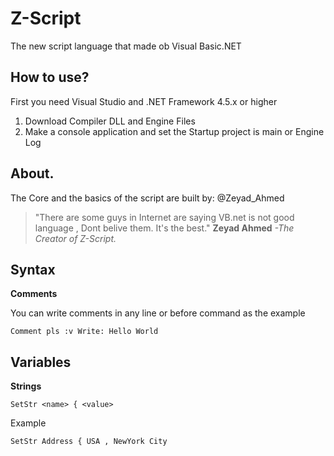 # Z-Script
The new script language that made ob Visual Basic.NET
## How to use?
First you need Visual Studio and .NET Framework 4.5.x or higher
1. Download Compiler DLL and Engine Files
2. Make a console application and set the Startup project is main or Engine Log
## About.
The Core and the basics of the script are built by: @Zeyad_Ahmed
> "There are some guys in Internet are saying VB.net is not good language , Dont belive them. It's the best."
>                                                                                                     **Zeyad Ahmed** *-The Creator of Z-Script.*

## Syntax

**Comments**

You can write comments in any line or before command as the example

``
Comment pls :v
Write: Hello World
``

## Variables

**Strings**

``
 SetStr <name> { <value>
``

Example

``
SetStr Address { USA , NewYork City
``
